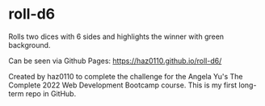 # roll-d6
Rolls two dices with 6 sides and highlights the winner with green background.

Can be seen via Github Pages:
https://haz0110.github.io/roll-d6/

Created by haz0110 to complete the challenge for the Angela Yu's The Complete 2022 Web Development Bootcamp course. This is my first long-term repo in GitHub.
